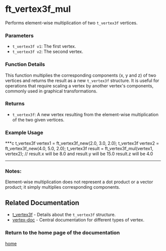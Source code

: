 # ft_vertex3f_mul
Performs element-wise multiplication of two `t_vertex3f` vertices.

### Parameters
- `t_vertex3f v1`: The first vertex.
- `t_vertex3f v2`: The second vertex.

### Function Details
This function multiplies the corresponding components (x, y and z) of two vertices and returns the result as a new `t_vertex3f` structure. It is useful for operations that require scaling a vertex by another vertex's components, commonly used in graphical transformations.

### Returns
- `t_vertex3f`: A new vertex resulting from the element-wise multiplication of the two given vertices.

### Example Usage
***c
t_vertex3f vertex1 = ft_vertex3f_new(2.0, 3.0, 2.0);
t_vertex3f vertex2 = ft_vertex3f_new(4.0, 5.0, 2.0);
t_vertex3f result = ft_vertex3f_mul(vertex1, vertex2);
// result.x will be 8.0 and result.y will be 15.0 result.z will be 4.0
***

### Notes:
Element-wise multiplication does not represent a dot product or a vector product; it simply multiplies corresponding components.

## Related Documentation
- [t_vertex3f](./t_vertex3f.md) - Details about the `t_vertex3f` structure.
- [vertex-doc](../vertex-doc.md) - Central documentation for different types of vertex.

### Return to the home page of the documentation
[home](../../home.md)